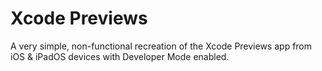 #  Xcode Previews
A very simple, non-functional recreation of the Xcode Previews app from iOS & iPadOS devices with Developer Mode enabled.
